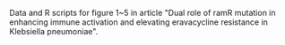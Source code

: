 Data and R scripts for figure 1~5 in article "Dual role of ramR mutation in enhancing immune activation and elevating eravacycline resistance in Klebsiella pneumoniae".
